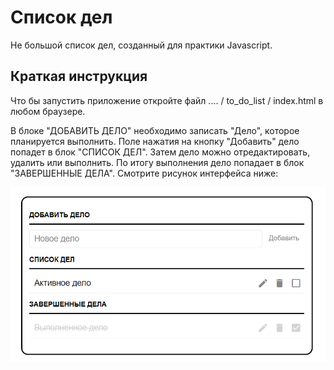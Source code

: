 # Список дел
Не большой список дел, созданный для практики Javascript.

## Краткая инструкция
Что бы запустить приложение откройте файл .... / to_do_list / index.html в любом браузере.

В блоке "ДОБАВИТЬ ДЕЛО" необходимо записать "Дело", которое планируется выполнить. Поле нажатия на кнопку "Добавить" дело попадет в блок "СПИСОК ДЕЛ". Затем дело можно отредактировать, удалить или выполнить. По итогу выполнения дело попадает в блок "ЗАВЕРШЕННЫЕ ДЕЛА". 
Смотрите рисунок интерфейса ниже: 

![Image alt](https://github.com/DenisShilyaev/to_do_list/raw/master/FOR_README/to_do_list.PNG)
